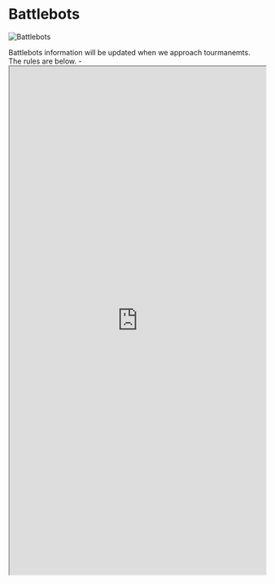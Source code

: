 # Battlebots

![Battlebots](battlebots.png)

Battlebots information will be updated when we approach tourmanemts. The rules are below.
-<iframe src="https://docs.google.com/document/d/e/2PACX-1vQ2L_5QUSjJTIe6C42tu8rSceLB5yi97817_SxOZSaxuv70uMQ4PHGMWlTB_6_X0T7tu7p3j909kMcJ/pub?embedded=true" width="100%" height="1000"></iframe>
